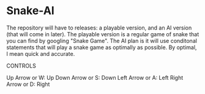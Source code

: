 # Snake-AI

The repository will have to releases: a playable version, and an AI version (that will come in later). 
The playable version is a regular game of snake that you can find by googling "Snake Game".
The AI plan is it will use conditonal statements that will play a snake game as optimally as possible. By optimal, I mean quick and accurate.

CONTROLS

Up Arrow or W:    Up
Down Arrow or S:  Down
Left Arrow or A:  Left
Right Arrow or D: Right